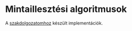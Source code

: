 # Mintaillesztési algoritmusok
A [szakdolgozatomhoz](https://www.math.elte.hu/thesisupload/thesisfiles/2023bsc_alkmat3y-ijakt3.pdf) készült implementációk.
